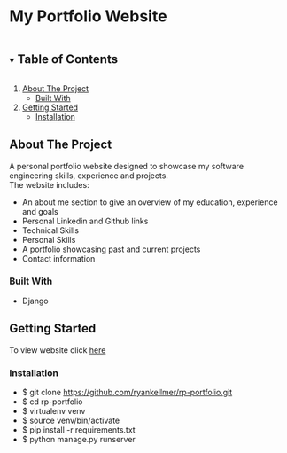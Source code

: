 # My Portfolio Website

<!-- TABLE OF CONTENTS -->
<details open="open">
  <summary><h2 style="display: inline-block">Table of Contents</h2></summary>
  <ol>
    <li>
      <a href="#about-the-project">About The Project</a>
      <ul>
        <li><a href="#built-with">Built With</a></li>
      </ul>
    </li>
    <li>
      <a href="#getting-started">Getting Started</a>
      <ul>
        <li><a href="#Installation">Installation</a></li>
      </ul>
    </li>
  </ol>
</details>

<!-- ABOUT THE PROJECT -->
## About The Project 
A personal portfolio website designed to showcase my software engineering skills, experience and projects.<br/>
The website includes:
- An about me section to give an overview of my education, experience and goals
- Personal Linkedin and Github links
- Technical Skills
- Personal Skills
- A portfolio showcasing past and current projects
- Contact information
### Built With

* []() Django

<!-- Getting Started -->
## Getting Started 
To view website click [here](https://ryankellmer.pythonanywhere.com/)

### Installation
- $ git clone https://github.com/ryankellmer/rp-portfolio.git
- $ cd rp-portfolio
- $ virtualenv venv
- $ source venv/bin/activate
- $ pip install -r requirements.txt
- $ python manage.py runserver




